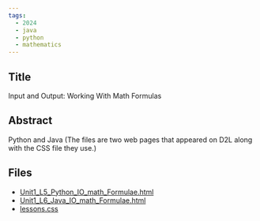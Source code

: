 ```yaml
---
tags:
  - 2024
  - java
  - python
  - mathematics
---
```


## Title

Input and Output: Working With Math Formulas

## Abstract

Python and Java (The files are two web pages that appeared on D2L along with the CSS file they use.)

## Files

*   [Unit1\_L5\_Python\_IO\_math\_Formulae.html](https://www.russellgordon.ca/acse/cemc-cse-resources/resources/Paul_King/Unit1_L5_Python_IO_math_Formulae.html)
*   [Unit1\_L6\_Java\_IO\_math\_Formulae.html](https://www.russellgordon.ca/acse/cemc-cse-resources/resources/Paul_King/Unit1_L6_Java_IO_math_Formulae.html)
*   [lessons.css](https://www.russellgordon.ca/acse/cemc-cse-resources/resources/Paul_King/lessons.css)
